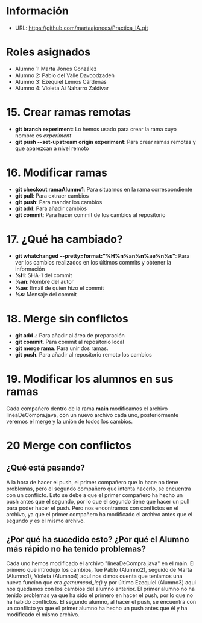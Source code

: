 # Información
- URL: https://github.com/martaajonees/Practica_IA.git

# Roles asignados
- Alumno 1: Marta Jones González
- Alumno 2: Pablo del Valle Davoodzadeh
- Alumno 3: Ezequiel Lemos Cárdenas
- Alumno 4: Violeta Ai Naharro Zaldivar

# 15. Crear ramas remotas
- **git branch experiment**: Lo hemos usado para crear la rama cuyo nombre es _experiment_
- **git push --set-upstream origin experiment**: Para crear ramas remotas y que aparezcan a nivel remoto

# 16. Modificar ramas
- **git checkout ramaAlumno1**: Para situarnos en la rama correspondiente
- **git pull**: Para extraer cambios
- **git push**: Para mandar los cambios
- **git add**: Para añadir cambios
- **git commit**: Para hacer commit de los cambios al repositorio 

# 17. ¿Qué ha cambiado?
- **git whatchanged --pretty=format:"%H%n%an%n%ae%n%s"**: Para ver los cambios realizados en los últimos commits y obtener la información
- **%H**: SHA-1 del commit
- **%an**: Nombre del autor
- **%ae**: Email de quien hizo el commit
- **%s**: Mensaje del commit

# 18. Merge sin conflictos
- **git add .**: Para añadir al área de preparación
- **git commit**. Para commit al repositorio local
- **git merge rama**. Para unir dos ramas.
- **git push**. Para añadir al repositorio remoto los cambios

# 19. Modificar los alumnos en sus ramas
Cada compañero dentro de la rama **main** modificamos el archivo lineaDeCompra.java, con un nuevo archivo cada uno, posteriormente veremos el merge y la unión de todos los cambios.

# 20 Merge con conflictos
## ¿Qué está pasando?
A la hora de hacer el push, el primer compañero que lo hace no tiene problemas, pero el segundo compañero que intenta hacerlo, se encuentra con un conflicto. Esto se debe a que el primer compañero ha hecho un push antes que el segundo, por lo que el segundo tiene que hacer un pull para poder hacer el push. Pero nos encontramos con conflictos en el archivo, ya que el primer compañero ha modificado el archivo antes que el segundo y es el mismo archivo.

## ¿Por qué ha sucedido esto? ¿Por qué el Alumno más rápido no ha tenido problemas?
Cada uno hemos modificado el archivo "lineaDeCompra.java" en el main. El primero que introdujo los cambios, fue Pablo (Alumno2), seguido de Marta (Alumno1), Violeta (Alumno4) aquí nos dimos cuenta que teníamos una nueva funcion que era *getnumcod_lc()* y por último Ezequiel (Alumno3) aqui nos quedamos con los cambios del alumno anterior.
El primer alumno no ha tenido problemas ya que ha sido el primero en hacer el push, por lo que no ha habido conflictos. El segundo alumno, al hacer el push, se encuentra con un conflicto ya que el primer alumno ha hecho un push antes que él y ha modificado el mismo archivo.

